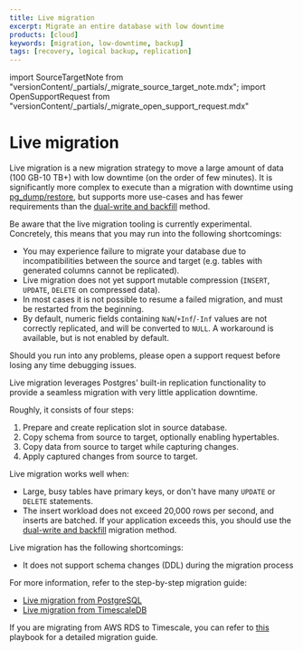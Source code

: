 ```yaml
---
title: Live migration
excerpt: Migrate an entire database with low downtime
products: [cloud]
keywords: [migration, low-downtime, backup]
tags: [recovery, logical backup, replication]
---
```

import SourceTargetNote from "versionContent/_partials/_migrate_source_target_note.mdx";
import OpenSupportRequest from "versionContent/_partials/_migrate_open_support_request.mdx"

# Live migration

Live migration is a new migration strategy to move a large amount of data
(100&nbsp;GB-10&nbsp;TB+) with low downtime (on the order of few minutes). It
is significantly more complex to execute than a migration with downtime using
[pg_dump/restore][pg-dump-and-restore], but supports more use-cases and has
fewer requirements than the [dual-write and backfill] method.

<Highlight type="important">

Be aware that the live migration tooling is currently experimental. Concretely,
this means that you may run into the following shortcomings:

- You may experience failure to migrate your database due to incompatibilities
  between the source and target (e.g. tables with generated columns cannot be
  replicated).
- Live migration does not yet support mutable compression (`INSERT`, `UPDATE`,
  `DELETE` on compressed data).
- In most cases it is not possible to resume a failed migration, and must be
  restarted from the beginning.
- By default, numeric fields containing `NaN`/`+Inf`/`-Inf` values are not
  correctly replicated, and will be converted to `NULL`. A workaround is
  available, but is not enabled by default.

Should you run into any problems, please open a support request before losing
any time debugging issues.
<OpenSupportRequest />

</Highlight>

Live migration leverages Postgres' built-in replication functionality to
provide a seamless migration with very little application downtime.

<SourceTargetNote />

Roughly, it consists of four steps:

1. Prepare and create replication slot in source database.
2. Copy schema from source to target, optionally enabling hypertables.
3. Copy data from source to target while capturing changes.
4. Apply captured changes from source to target.

Live migration works well when:
- Large, busy tables have primary keys, or don't have many `UPDATE` or
  `DELETE` statements.
- The insert workload does not exceed 20,000 rows per second, and
  inserts are batched. If your application exceeds this, you should use
  the [dual-write and backfill] migration method.

Live migration has the following shortcomings:
- It does not support schema changes (DDL) during the migration process

For more information, refer to the step-by-step migration guide:

- [Live migration from PostgreSQL][from-postgres]
- [Live migration from TimescaleDB][from-timescaledb]

If you are migrating from AWS RDS to Timescale, you can refer to [this][live-migration-playbook] playbook
for a detailed migration guide.

[from-postgres]: /migrate/:currentVersion:/live-migration/live-migration-from-postgres/
[from-timescaledb]: /migrate/:currentVersion:/live-migration/live-migration-from-timescaledb/
[pg-dump-and-restore]: /migrate/:currentVersion:/pg-dump-and-restore/
[dual-write and backfill]: /migrate/:currentVersion:/dual-write-and-backfill/
[live-migration-playbook]: /migrate/:currentVersion:/playbooks/rds-timescale-live-migration/
